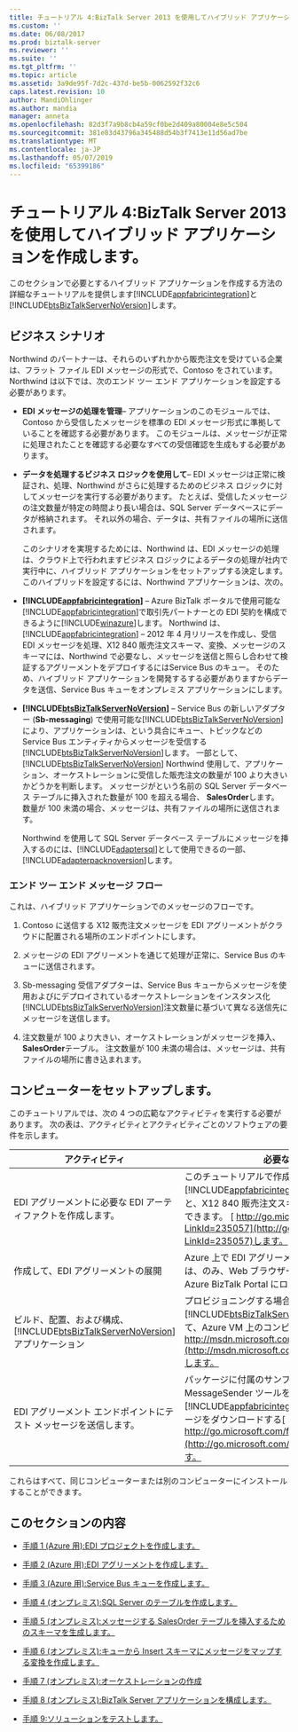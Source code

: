 ```yaml
---
title: チュートリアル 4:BizTalk Server 2013 を使用してハイブリッド アプリケーションを作成する |Microsoft Docs
ms.custom: ''
ms.date: 06/08/2017
ms.prod: biztalk-server
ms.reviewer: ''
ms.suite: ''
ms.tgt_pltfrm: ''
ms.topic: article
ms.assetid: 3a9de95f-7d2c-437d-be5b-0062592f32c6
caps.latest.revision: 10
author: MandiOhlinger
ms.author: mandia
manager: anneta
ms.openlocfilehash: 82d3f7a9b8cb4a59cf0be2d409a80004e8e5c504
ms.sourcegitcommit: 381e83d43796a345488d54b3f7413e11d56ad7be
ms.translationtype: MT
ms.contentlocale: ja-JP
ms.lasthandoff: 05/07/2019
ms.locfileid: "65399186"
---
```

# <a name="tutorial-4-creating-a-hybrid-application-using-biztalk-server-2013"></a>チュートリアル 4:BizTalk Server 2013 を使用してハイブリッド アプリケーションを作成します。
このセクションで必要とするハイブリッド アプリケーションを作成する方法の詳細なチュートリアルを提供します[!INCLUDE[appfabricintegration](../includes/appfabricintegration-md.md)]と[!INCLUDE[btsBizTalkServerNoVersion](../includes/btsbiztalkservernoversion-md.md)]します。  

## <a name="business-scenario"></a>ビジネス シナリオ  
 Northwind のパートナーは、それらのいずれかから販売注文を受けている企業は、フラット ファイル EDI メッセージの形式で、Contoso をされています。 Northwind は以下では、次のエンド ツー エンド アプリケーションを設定する必要があります。  

- **EDI メッセージの処理を管理**– アプリケーションのこのモジュールでは、Contoso から受信したメッセージを標準の EDI メッセージ形式に準拠していることを確認する必要があります。 このモジュールは、メッセージが正常に処理されたことを確認する必要なすべての受信確認を生成もする必要があります。  

- **データを処理するビジネス ロジックを使用して**– EDI メッセージは正常に検証され、処理、Northwind がさらに処理するためのビジネス ロジックに対してメッセージを実行する必要があります。 たとえば、受信したメッセージの注文数量が特定の時間より長い場合は、SQL Server データベースにデータが格納されます。 それ以外の場合、データは、共有ファイルの場所に送信されます。  

  このシナリオを実現するためには、Northwind は、EDI メッセージの処理は、クラウド上で行われますビジネス ロジックによるデータの処理が社内で実行中に、ハイブリッド アプリケーションをセットアップする決定します。 このハイブリッドを設定するには、Northwind アプリケーションは、次の。  

- **[!INCLUDE[appfabricintegration](../includes/appfabricintegration-md.md)]**  – Azure BizTalk ポータルで使用可能な[!INCLUDE[appfabricintegration](../includes/appfabricintegration-md.md)]で取引先パートナーとの EDI 契約を構成できるように[!INCLUDE[winazure](../includes/winazure-md.md)]します。 Northwind は、 [!INCLUDE[appfabricintegration](../includes/appfabricintegration-md.md)] – 2012 年 4 月リリースを作成し、受信 EDI メッセージを処理、X12 840 販売注文スキーマ、変換、メッセージのスキーマには、Northwind で必要なし、メッセージを送信と照らし合わせて検証するアグリーメントをデプロイするにはService Bus のキュー。 そのため、ハイブリッド アプリケーションを開発するする必要がありますからデータを送信、Service Bus キューをオンプレミス アプリケーションにします。  

- **[!INCLUDE[btsBizTalkServerNoVersion](../includes/btsbiztalkservernoversion-md.md)]**  – Service Bus の新しいアダプター (**Sb-messaging**) で使用可能な[!INCLUDE[btsBizTalkServerNoVersion](../includes/btsbiztalkservernoversion-md.md)]により、アプリケーションは、という具合にキュー、トピックなどの Service Bus エンティティからメッセージを受信する[!INCLUDE[btsBizTalkServerNoVersion](../includes/btsbiztalkservernoversion-md.md)]します。 一部として、 [!INCLUDE[btsBizTalkServerNoVersion](../includes/btsbiztalkservernoversion-md.md)] Northwind 使用して、アプリケーション、オーケストレーションに受信した販売注文の数量が 100 より大きいかどうかを判断します。 メッセージがという名前の SQL Server データベース テーブルに挿入された数量が 100 を超える場合、 **SalesOrder**します。 数量が 100 未満の場合、メッセージは、共有ファイルの場所に送信されます。  

   Northwind を使用して SQL Server データベース テーブルにメッセージを挿入するのには、[!INCLUDE[adaptersql](../includes/adaptersql-md.md)]として使用できるの一部、[!INCLUDE[adapterpacknoversion](../includes/adapterpacknoversion-md.md)]します。  

### <a name="end-to-end-message-flow"></a>エンド ツー エンド メッセージ フロー  
 これは、ハイブリッド アプリケーションでのメッセージのフローです。  

1. Contoso に送信する X12 販売注文メッセージを EDI アグリーメントがクラウドに配置される場所のエンドポイントにします。  

2. メッセージの EDI アグリーメントを通じて処理が正常に、Service Bus のキューに送信されます。  

3. Sb-messaging 受信アダプターは、Service Bus キューからメッセージを使用およびにデプロイされているオーケストレーションをインスタンス化[!INCLUDE[btsBizTalkServerNoVersion](../includes/btsbiztalkservernoversion-md.md)]注文数量に基づいて異なる送信先にメッセージを送信します。  

4. 注文数量が 100 より大きい、オーケストレーションがメッセージを挿入、 **SalesOrder**テーブル。 注文数量が 100 未満の場合は、メッセージは、共有ファイルの場所に書き込まれます。  

## <a name="set-up-your-computer"></a>コンピューターをセットアップします。  
 このチュートリアルでは、次の 4 つの広範なアクティビティを実行する必要があります。 次の表は、アクティビティとアクティビティごとのソフトウェアの要件を示します。  


|                                                            アクティビティ                                                             |                                                                                                                                              必要なソフトウェア                                                                                                                                               |
|---------------------------------------------------------------------------------------------------------------------------------|--------------------------------------------------------------------------------------------------------------------------------------------------------------------------------------------------------------------------------------------------------------------------------------------------------------|
|                                     EDI アグリーメントに必要な EDI アーティファクトを作成します。                                     | このチュートリアルで作成された、 [!INCLUDE[appfabricintegration](../includes/appfabricintegration-md.md)] – 2012 年 4 月リリースと、X12 840 販売注文スキーマ。 これらからダウンロードできます。 [ http://go.microsoft.com/fwlink/p/?LinkId=235057](http://go.microsoft.com/fwlink/p/?LinkId=235057)します。 |
|                                               作成して、EDI アグリーメントの展開                                               |                                                                                 Azure 上で EDI アグリーメントが展開されている、ためには、のみ、Web ブラウザー (Internet Explorer など)、Azure BizTalk Portal にログインする必要があります。                                                                                  |
| ビルド、配置、および構成、[!INCLUDE[btsBizTalkServerNoVersion](../includes/btsbiztalkservernoversion-md.md)]アプリケーション |              プロビジョニングする場合、[!INCLUDE[btsBizTalkServerNoVersion](../includes/btsbiztalkservernoversion-md.md)]にある指示に従って、Azure VM 上のコンピューター [ http://msdn.microsoft.com/library/azure/jj248689.aspx](http://msdn.microsoft.com/library/azure/jj248689.aspx)します。               |
|                                        EDI アグリーメント エンドポイントにテスト メッセージを送信します。                                        |   パッケージに付属のサンプルで使用可能な MessageSender ツールを使用して[!INCLUDE[appfabricintegration](../includes/appfabricintegration-md.md)]します。 サンプル パッケージをダウンロードする[ http://go.microsoft.com/fwlink/p/?LinkId=235057](http://go.microsoft.com/fwlink/p/?LinkId=235057)します。   |

 これらはすべて、同じコンピューターまたは別のコンピューターにインストールすることができます。  

## <a name="in-this-section"></a>このセクションの内容  

-   [手順 1 (Azure 用):EDI プロジェクトを作成します。](../core/step-1-for-azure-create-the-edi-project.md)  

-   [手順 2 (Azure 用):EDI アグリーメントを作成します。](../core/step-2-for-azure-create-an-edi-agreement.md)  

-   [手順 3 (Azure 用):Service Bus キューを作成します。](../core/step-3-for-azure-create-a-service-bus-queue.md)  

-   [手順 4 (オンプレミス):SQL Server のテーブルを作成します。](../core/step-4-on-premises-create-the-sql-server-table.md)  

-   [手順 5 (オンプレミス):メッセージする SalesOrder テーブルを挿入するためのスキーマを生成します。](../core/step-5-generate-the-schema-for-inserting-a-message-into-salesorder-table.md)  

-   [手順 6 (オンプレミス):キューから Insert スキーマにメッセージをマップする変換を作成します。](../core/step-6-map-the-message-from-the-queue-to-the-insert-schema.md)  

-   [手順 7 (オンプレミス):オーケストレーションの作成](../core/step-7-on-premises-create-an-orchestration.md)  

-   [手順 8 (オンプレミス):BizTalk Server アプリケーションを構成します。](../core/step-8-on-premises-configure-the-biztalk-server-application.md)  

-   [手順 9:ソリューションをテストします。](../core/step-9-test-the-solution.md)